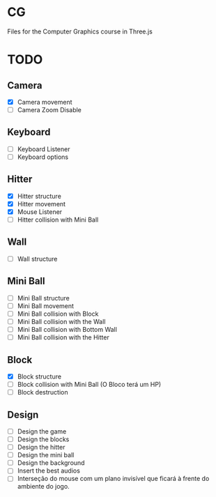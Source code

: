 # CG

Files for the Computer Graphics course in Three.js

# TODO

## Camera

-   [x] Camera movement
-   [ ] Camera Zoom Disable

## Keyboard

-   [ ] Keyboard Listener
-   [ ] Keyboard options

## Hitter

-   [x] Hitter structure
-   [x] Hitter movement
-   [x] Mouse Listener
-   [ ] Hitter collision with Mini Ball

## Wall

-   [ ] Wall structure

## Mini Ball

-   [ ] Mini Ball structure
-   [ ] Mini Ball movement
-   [ ] Mini Ball collision with Block
-   [ ] Mini Ball collision with the Wall
-   [ ] Mini Ball collision with Bottom Wall
-   [ ] Mini Ball collision with the Hitter

## Block

-   [x] Block structure
-   [ ] Block collision with Mini Ball (O Bloco terá um HP)
-   [ ] Block destruction

## Design

-   [ ] Design the game
-   [ ] Design the blocks
-   [ ] Design the hitter
-   [ ] Design the mini ball
-   [ ] Design the background
-   [ ] Insert the best audios
-   [ ] Interseção do mouse com um plano invisível que ficará à frente do ambiente do jogo.
